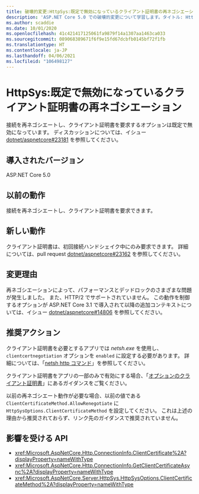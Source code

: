 ```yaml
---
title: 破壊的変更:HttpSys:既定で無効になっているクライアント証明書の再ネゴシエーション
description: 'ASP.NET Core 5.0 での破壊的変更について学習します。タイトル: HttpSys:既定で無効になっているクライアント証明書の再ネゴシエーション'
ms.author: scaddie
ms.date: 10/01/2020
ms.openlocfilehash: 41c421417125061fa9879f14a1307aa1463ca033
ms.sourcegitcommit: 089068389671f6f9e15fd67dcbfb0145bf72f1fb
ms.translationtype: HT
ms.contentlocale: ja-JP
ms.lasthandoff: 04/06/2021
ms.locfileid: "106498127"
---
```

# <a name="httpsys-client-certificate-renegotiation-disabled-by-default"></a>HttpSys:既定で無効になっているクライアント証明書の再ネゴシエーション

接続を再ネゴシエートし、クライアント証明書を要求するオプションは既定で無効になっています。 ディスカッションについては、イシュー [dotnet/aspnetcore#23181](https://github.com/dotnet/aspnetcore/issues/23181) を参照してください。

## <a name="version-introduced"></a>導入されたバージョン

ASP.NET Core 5.0

## <a name="old-behavior"></a>以前の動作

接続を再ネゴシエートし、クライアント証明書を要求できます。

## <a name="new-behavior"></a>新しい動作

クライアント証明書は、初回接続ハンドシェイク中にのみ要求できます。 詳細については、pull request [dotnet/aspnetcore#23162](https://github.com/dotnet/aspnetcore/pull/23162) を参照してください。

## <a name="reason-for-change"></a>変更理由

再ネゴシエーションによって、パフォーマンスとデッドロックのさまざまな問題が発生しました。 また、HTTP/2 でサポートされていません。 この動作を制御するオプションが ASP.NET Core 3.1 で導入されて以降の追加コンテキストについては、イシュー [dotnet/aspnetcore#14806](https://github.com/dotnet/aspnetcore/issues/14806) を参照してください。

## <a name="recommended-action"></a>推奨アクション

クライアント証明書を必要とするアプリでは *netsh.exe* を使用し、`clientcertnegotiation` オプションを `enabled` に設定する必要があります。 詳細については、「[netsh http コマンド](/windows-server/networking/technologies/netsh/netsh-http)」を参照してください。

クライアント証明書をアプリの一部のみで有効にする場合、「[オプションのクライアント証明書](/aspnet/core/security/authentication/certauth?view=aspnetcore-3.1#optional-client-certificates)」にあるガイダンスをご覧ください。

以前の再ネゴシエート動作が必要な場合、以前の値である `ClientCertificateMethod.AllowRenegotiate` に `HttpSysOptions.ClientCertificateMethod` を設定してください。 これは上述の理由から推奨されておらず、リンク先のガイダンスで推奨されていません。

## <a name="affected-apis"></a>影響を受ける API

- <xref:Microsoft.AspNetCore.Http.ConnectionInfo.ClientCertificate%2A?displayProperty=nameWithType>
- <xref:Microsoft.AspNetCore.Http.ConnectionInfo.GetClientCertificateAsync%2A?displayProperty=nameWithType>
- <xref:Microsoft.AspNetCore.Server.HttpSys.HttpSysOptions.ClientCertificateMethod%2A?displayProperty=nameWithType>

<!--

### Category

ASP.NET Core

### Affected APIs

- `Overload:Microsoft.AspNetCore.Http.ConnectionInfo.ClientCertificate`
- `Overload:Microsoft.AspNetCore.Http.ConnectionInfo.GetClientCertificateAsync`
- `Overload:Microsoft.AspNetCore.Server.HttpSys.HttpSysOptions.ClientCertificateMethod`

-->
